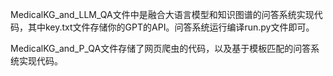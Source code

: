 MedicalKG_and_LLM_QA文件中是融合大语言模型和知识图谱的问答系统实现代码，其中key.txt文件存储你的GPT的API。问答系统运行编译run.py文件即可。

MedicalKG_and_P_QA文件存储了网页爬虫的代码，以及基于模板匹配的问答系统实现代码。
